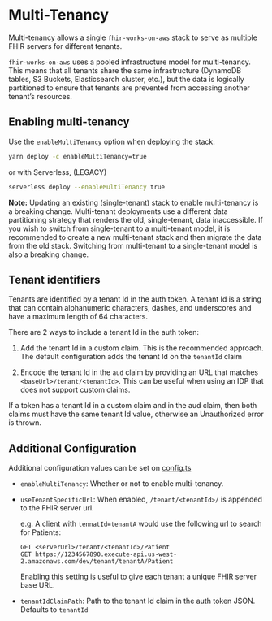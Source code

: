 # Multi-Tenancy

Multi-tenancy allows a single `fhir-works-on-aws` stack to serve as multiple FHIR servers for different tenants.

`fhir-works-on-aws` uses a pooled infrastructure model for multi-tenancy. This means that all tenants share the
same infrastructure (DynamoDB tables, S3 Buckets, Elasticsearch cluster, etc.), but the data
is logically partitioned to ensure that tenants are prevented from accessing another tenant’s resources.

## Enabling multi-tenancy

Use the `enableMultiTenancy` option when deploying the stack:

```sh
yarn deploy -c enableMultiTenancy=true
```

or with Serverless, (LEGACY)

```bash
serverless deploy --enableMultiTenancy true
```

**Note:** Updating an existing (single-tenant) stack to enable multi-tenancy is a breaking change. Multi-tenant
deployments use a different data partitioning strategy that renders the old, single-tenant, data inaccessible.
If you wish to switch from single-tenant to a multi-tenant model, it is recommended to create a new multi-tenant stack
and then migrate the data from the old stack. Switching from multi-tenant to a single-tenant model is also a breaking change.

## Tenant identifiers

Tenants are identified by a tenant Id in the auth token. A tenant Id is a string that can contain alphanumeric characters,
dashes, and underscores and have a maximum length of 64 characters.

There are 2 ways to include a tenant Id in the auth token:

1. Add the tenant Id in a custom claim. This is the recommended approach.
   The default configuration adds the tenant Id on the `tenantId` claim

1. Encode the tenant Id in the `aud` claim by providing an URL that matches `<baseUrl>/tenant/<tenantId>`.
   This can be useful when using an IDP that does not support custom claims.

If a token has a tenant Id in a custom claim and in the aud claim, then both claims must have the same tenant Id value,
otherwise an Unauthorized error is thrown.

## Additional Configuration

Additional configuration values can be set on [config.ts](https://github.com/awslabs/fhir-works-on-aws-deployment/blob/mainline/src/config.ts)

- `enableMultiTenancy`: Whether or not to enable multi-tenancy.
- `useTenantSpecificUrl`: When enabled, `/tenant/<tenantId>/` is appended to the FHIR server url.

  e.g. A client with `tennatId=tenantA` would use the following url to search for Patients:

  ```
  GET <serverUrl>/tenant/<tenantId>/Patient
  GET https://1234567890.execute-api.us-west-2.amazonaws.com/dev/tenant/tenantA/Patient
  ```

  Enabling this setting is useful to give each tenant a unique FHIR server base URL.

- `tenantIdClaimPath`: Path to the tenant Id claim in the auth token JSON. Defaults to `tenantId`
